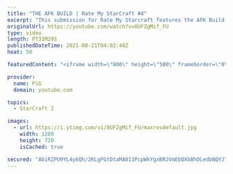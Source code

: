 ```yaml
---
title: "THE AFK BUILD | Rate My StarCraft #4"
excerpt: "This submission for Rate My Starcraft features the AFK Build, where you pretend to be AFK to your unsuspecting opponent.  🔥 Submit your RATE MY STARCRAFT replays! Like Gordon Ramsay judges people's dishes, PiG will rate your awesome StarCraft plays. Send in your replay to RateMyStarCraft@gmail.com PLUS"
originalUrl: https://youtube.com/watch?v=8UFZgMif_FU
type: video
length: PT31M29S
publishedDateTime: 2021-08-21T04:02:46Z
heat: 50

featuredContent: "<iframe width=\"800\" height=\"500\" frameborder=\"0\" src=\"https://www.youtube.com/embed/8UFZgMif_FU\" allow=\"accelerometer; autoplay; encrypted-media; gyroscope; picture-in-picture\" allowfullscreen></iframe>"

provider:
  name: PiG
  domain: youtube.com

topics:
  - StarCraft 2

images:
  - url: https://i.ytimg.com/vi/8UFZgMif_FU/maxresdefault.jpg
    width: 1280
    height: 720
    isCached: true

secured: "AbiRZPU9YL4y6Qh/2KLgPGtDtaMA011PcpWkYgxBRJVmEbQXbBhOLedbNQYJTAAkzY8dWK0hP+EF2gCbmhhKleko9OB1JDi02w26Czx+sm9XwCftBQVQG8QKUypPlMlq7sAplaW9gQNjkLwskGJDaxJ1QIjRAEsJKABZm/I2IsLVFHTYDJVJA0INh2NIrh7dq9G9rRvSc+BsZyp7Owmy2ppmK9E4m//jBEI23Dnt7l0HIaAWWg7egnWYCt5N49zvJZZahE2a4a00OZb9T5ir3YAJCkC//dYpyg/ElvNXM16Shm2aykQBVmMqHj75Dei5+ZoprbT+oVb9+p/8DaAtYCKqHLQHYWIkKKf2xZCWiP+5ZT5sh1bratxydDgswFSky4ANtuE8vqH7CpL5nwm6ofTJvptYRKYG80ryIe+FWzQ=;A3/RA0chGrE6ogQ/xvF4RA=="
---
```



